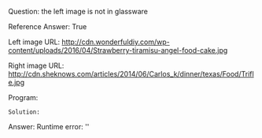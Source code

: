 Question: the left image is not in glassware

Reference Answer: True

Left image URL: http://cdn.wonderfuldiy.com/wp-content/uploads/2016/04/Strawberry-tiramisu-angel-food-cake.jpg

Right image URL: http://cdn.sheknows.com/articles/2014/06/Carlos_k/dinner/texas/Food/Trifle.jpg

Program:

```
Solution:
```
Answer: Runtime error: ''

